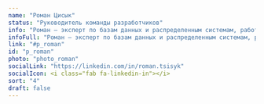 ```yaml
---
name: "Роман Цисык"
status: "Руководитель команды разработчиков"
info: "Роман — эксперт по базам данных и распределенным системам, работающий на самом переднем крае технологий. За свою пятнадцатилетнюю карьеру в телекоммуникационной и интернет-индустрии он приобрел обширные знания как в области разработки программного обеспечения, так и навыки управления командой и продуктами."
infoFull: "Роман — эксперт по базам данных и распределенным системам, работающий на самом переднем крае технологий. За свою пятнадцатилетнюю карьеру в телекоммуникационной и интернет-индустрии он приобрел обширные знания как в области разработки программного обеспечения, так и навыки управления командой и продуктами. Роман был лидером команды и основным разработчиком Tarantool (базы данных с открытым исходным кодом и соответствующего сервера приложений). Он разработал и внедрил множество технологических новшество для хранения критически важных данных в высокодоступной и отказоустойчивой форме. Во время своей карьеры в Mail.Ru Group, одной из крупнейших интернет-компаний в Европе, Роман использовал свой глубокий опыт в обработке данных и созданию распределенных систем для создания и запуска первых российских продуктов Database-as-a-Service и BigData-as-a-Service в публичном облаке."
link: "#p_roman"
id: "p_roman"
photo: "photo_roman"
socialLink: "https://linkedin.com/in/roman.tsisyk"
socialIcon: <i class="fab fa-linkedin-in"></i>
sort: "4"
draft: false
---
```

